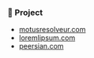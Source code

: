 ### 👨‍ Project

- [motusresolveur.com](motusresolveur.com)  
- [loremlipsum.com](loremlipsum.com)  
- [peersian.com](peersian.com)  
